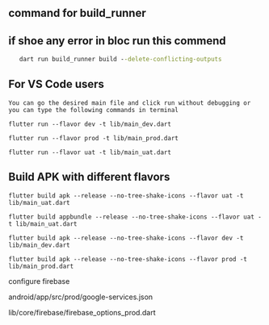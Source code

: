 ## command for build_runner

## if shoe any error in bloc run this commend

```cmd
   dart run build_runner build --delete-conflicting-outputs
```

## For VS Code users

```
You can go the desired main file and click run without debugging or you can type the following commands in terminal
```

```For Dev
flutter run --flavor dev -t lib/main_dev.dart
```

```For Prod
flutter run --flavor prod -t lib/main_prod.dart
```

```For Uat
flutter run --flavor uat -t lib/main_uat.dart
```

## Build APK with different flavors

```For UAT build
flutter build apk --release --no-tree-shake-icons --flavor uat -t lib/main_uat.dart
```

```For build appbundle
flutter build appbundle --release --no-tree-shake-icons --flavor uat -t lib/main_uat.dart
```

```For DEV build
flutter build apk --release --no-tree-shake-icons --flavor dev -t lib/main_dev.dart
```

```For PROD build
flutter build apk --release --no-tree-shake-icons --flavor prod -t lib/main_prod.dart
```

configure firebase

android/app/src/prod/google-services.json

lib/core/firebase/firebase_options_prod.dart
